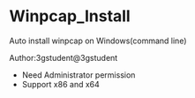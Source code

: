 # Winpcap_Install
Auto install winpcap on Windows(command line)

Author:3gstudent@3gstudent

- Need Administrator permission
- Support x86 and x64

